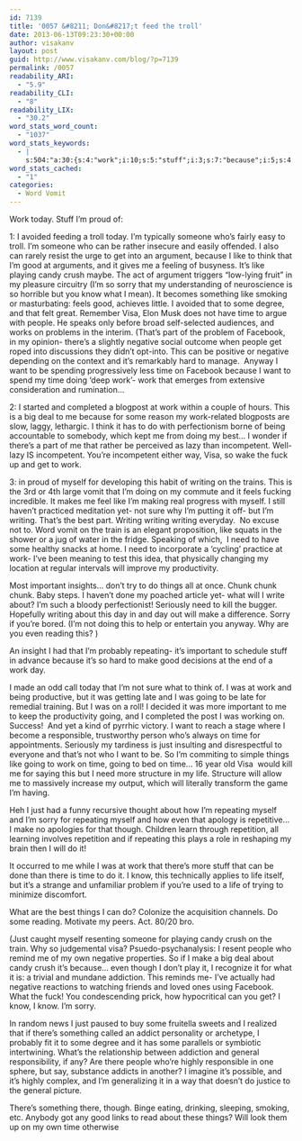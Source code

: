 ```yaml
---
id: 7139
title: '0057 &#8211; Don&#8217;t feed the troll'
date: 2013-06-13T09:23:30+00:00
author: visakanv
layout: post
guid: http://www.visakanv.com/blog/?p=7139
permalink: /0057
readability_ARI:
  - "5.9"
readability_CLI:
  - "8"
readability_LIX:
  - "30.2"
word_stats_word_count:
  - "1037"
word_stats_keywords:
  - |
    s:504:"a:30:{s:4:"work";i:10;s:5:"stuff";i:3;s:7:"because";i:5;s:4:"like";i:6;s:5:"think";i:3;s:4:"good";i:4;s:5:"candy";i:3;s:5:"crush";i:3;s:5:"sorry";i:4;s:4:"know";i:4;s:4:"visa";i:4;s:4:"time";i:8;s:6:"people";i:4;s:4:"part";i:3;s:8:"facebook";i:3;s:7:"there's";i:5;s:8:"negative";i:4;s:4:"want";i:4;s:4:"best";i:3;s:11:"incompetent";i:3;s:7:"writing";i:6;s:4:"need";i:4;s:9:"important";i:3;s:6:"things";i:4;s:5:"chunk";i:3;s:4:"make";i:4;s:9:"repeating";i:4;s:5:"going";i:4;s:4:"just";i:4;s:4:"life";i:3;}";
word_stats_cached:
  - "1"
categories:
  - Word Vomit
---
```

Work today. Stuff I&#8217;m proud of:

1: I avoided feeding a troll today. I&#8217;m typically someone who&#8217;s fairly easy to troll. I&#8217;m someone who can be rather insecure and easily offended. I also can rarely resist the urge to get into an argument, because I like to think that I&#8217;m good at arguments, and it gives me a feeling of busyness. It&#8217;s like playing candy crush maybe. The act of argument triggers &#8220;low-lying fruit&#8221; in my pleasure circuitry (I&#8217;m so sorry that my understanding of neuroscience is so horrible but you know what I mean). It becomes something like smoking or masturbating: feels good, achieves little. I avoided that to some degree,  and that felt great. Remember Visa, Elon Musk does not have time to argue with people. He speaks only before broad self-selected audiences, and works on problems in the interim. (That&#8217;s part of the problem of Facebook, in my opinion- there&#8217;s a slightly negative social outcome when people get roped into discussions they didn&#8217;t opt-into. This can be positive or negative depending on the context and it&#8217;s remarkably hard to manage.  Anyway I want to be spending progressively less time on Facebook because I want to spend my time doing &#8216;deep work&#8217;- work that emerges from extensive consideration and rumination&#8230;

2: I started and completed a blogpost at work within a couple of hours. This is a big deal to me because for some reason my work-related blogposts are slow, laggy, lethargic. I think it has to do with perfectionism borne of being accountable to somebody, which kept me from doing my best&#8230; I wonder if there&#8217;s a part of me that rather be perceived as lazy than incompetent. Well- lazy IS incompetent. You&#8217;re incompetent either way, Visa, so wake the fuck up and get to work.

3: in proud of myself for developing this habit of writing on the trains. This is the 3rd or 4th large vomit that I&#8217;m doing on my commute and it feels fucking incredible. It makes me feel like I&#8217;m making real progress with myself. I still haven&#8217;t practiced meditation yet- not sure why I&#8217;m putting it off- but I&#8217;m writing. That&#8217;s the best part. Writing writing writing everyday.  No excuse not to. Word vomit on the train is an elegant proposition, like squats in the shower or a jug of water in the fridge. Speaking of which,  I need to have some healthy snacks at home. I need to incorporate a &#8216;cycling&#8217; practice at work- I&#8217;ve been meaning to test this idea, that physically changing my location at regular intervals will improve my productivity.

Most important insights&#8230; don&#8217;t try to do things all at once. Chunk chunk chunk. Baby steps. I haven&#8217;t done my poached article yet- what will I write about? I&#8217;m such a bloody perfectionist! Seriously need to kill the bugger. Hopefully writing about this day in and day out will make a difference. Sorry if you&#8217;re bored. (I&#8217;m not doing this to help or entertain you anyway. Why are you even reading this? )

An insight I had that I&#8217;m probably repeating- it&#8217;s important to schedule stuff in advance because it&#8217;s so hard to make good decisions at the end of a work day.

I made an odd call today that I&#8217;m not sure what to think of. I was at work and being productive, but it was getting late and I was going to be late for remedial training. But I was on a roll! I decided it was more important to me to keep the productivity going, and I completed the post I was working on. Success!  And yet a kind of pyrrhic victory. I want to reach a stage where I become a responsible, trustworthy person who&#8217;s always on time for appointments. Seriously my tardiness is just insulting and disrespectful to everyone and that&#8217;s not who I want to be. So I&#8217;m commiting to simple things like going to work on time, going to bed on time&#8230; 16 year old Visa  would kill me for saying this but I need more structure in my life. Structure will allow me to massively increase my output, which will literally transform the game I&#8217;m having.

Heh I just had a funny recursive thought about how I&#8217;m repeating myself and I&#8217;m sorry for repeating myself and how even that apology is repetitive&#8230; I make no apologies for that though. Children learn through repetition, all learning involves repetition and if repeating this plays a role in reshaping my brain then I will do it!

It occurred to me while I was at work that there&#8217;s more stuff that can be done than there is time to do it. I know, this technically applies to life itself, but it&#8217;s a strange and unfamiliar problem if you&#8217;re used to a life of trying to minimize discomfort.

What are the best things I can do? Colonize the acquisition channels. Do some reading. Motivate my peers. Act. 80/20 bro.

(Just caught myself resenting someone for playing candy crush on the train. Why so judgemental visa? Psuedo-psychanalysis: I resent people who remind me of my own negative properties. So if I make a big deal about candy crush it&#8217;s because&#8230; even though I don&#8217;t play it, I recognize it for what it is: a trivial and mundane addiction. This reminds me- I&#8217;ve actually had negative reactions to watching friends and loved ones using Facebook. What the fuck! You condescending prick, how hypocritical can you get? I know, I know. I&#8217;m sorry.

In random news I just paused to buy some fruitella sweets and I realized that if there&#8217;s something called an addict personality or archetype, I probably fit it to some degree and it has some parallels or symbiotic intertwining. What&#8217;s the relationship between addiction and general responsibility, if any? Are there people who&#8217;re highly responsible in one sphere, but say, substance addicts in another? I imagine it&#8217;s possible, and it&#8217;s highly complex, and I&#8217;m generalizing it in a way that doesn&#8217;t do justice to the general picture.

There&#8217;s something there, though. Binge eating, drinking, sleeping, smoking, etc. Anybody got any good links to read about these things? Will look them up on my own time otherwise